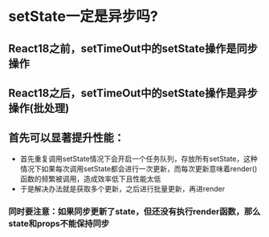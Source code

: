 # setState一定是异步吗?
## React18之前，setTimeOut中的setState操作是同步操作
## React18之后，setTimeOut中的setState操作是异步操作(批处理)

## 首先可以显著提升性能：
* 首先重复调用setState情况下会开启一个任务队列，存放所有setState，这种情况下如果每次调用setState都会进行一次更新，而每次更新意味着render()函数的频繁被调用，造成效率低下且性能太低  
* 于是解决办法就是获取多个更新，之后进行批量更新，再进render  
### 同时要注意：如果同步更新了state，但还没有执行render函数，那么state和props不能保持同步